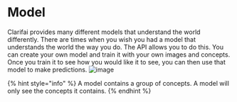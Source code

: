 # Model

Clarifai provides many different models that understand the world differently. There are times when you wish you had a model that understands the world the way you do. The API allows you to do this. You can create your own model and train it with your own images and concepts. Once you train it to see how you would like it to see, you can then use that model to make predictions.
![image](../../.gitbook/assets/model_concepts.jpg)

{% hint style="info" %}
A model contains a group of concepts. A model will only see the concepts it contains.
{% endhint %}
